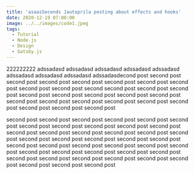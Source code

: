 ```yaml
---
title: 'asaasSeconds Jautoprila posting about effects and hooks'
date: 2020-12-19 07:00:00
image: ../../images/code1.jpeg
tags:
  - Tutorial
  - Node.js
  - Design
  - Gatsby.js
---
```


222222222 adssadasd adssadasd adssadasd adssadasd adssadasd adssadasd adssadasd adssadasd adssadasdecond post second post second post second post second post second post second post second post second post second post second second post second post second post second post second post second post second post second post second post second post second post second post second post second post second post second post second post

second post second post second post second post second post second post second post second post second post second post second post second post second post second post second post second post second post second post second post second post second post second post second post second post second post second post second post second post second post second post second post second post second post second post second post second post second post second post second post second post second post second post
